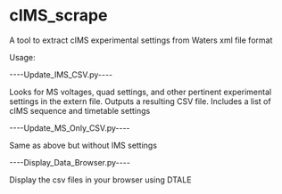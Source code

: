 # cIMS_scrape
A tool to extract cIMS experimental settings from Waters xml file format

Usage:

----Update_IMS_CSV.py----

Looks for MS voltages, quad settings, and other pertinent experimental settings in the extern file. Outputs a resulting CSV file. Includes a list of cIMS sequence and timetable settings

----Update_MS_Only_CSV.py----

Same as above but without IMS settings

----Display_Data_Browser.py----

Display the csv files in your browser using DTALE
